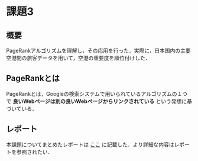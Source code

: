 # 課題3

## 概要

PageRankアルゴリズムを理解し，その応用を行った．実際に，日本国内の主要空港間の旅客データを用いて，空港の重要度を順位付けした．

## PageRankとは

PageRankとは，Googleの検索システムで用いられているアルゴリズムの１つで **良いWebページは別の良いWebページからリンクされている** という発想に基づいている．

## レポート

本課題についてまとめたレポートは [ここ](./report/out/final_report.pdf) に記載した．より詳細な内容はレポートを参照されたい．
